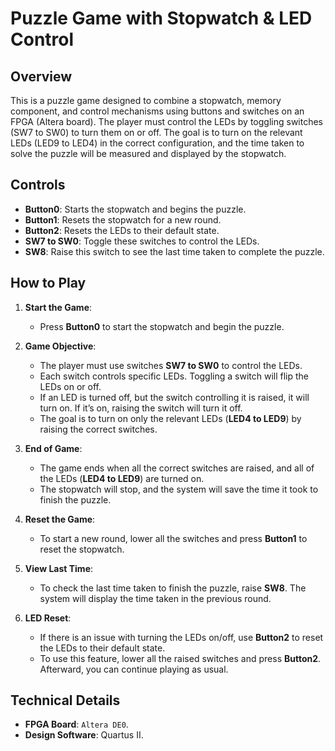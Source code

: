 # **Puzzle Game with Stopwatch & LED Control**

## **Overview**

This is a puzzle game designed to combine a stopwatch, memory component, and control mechanisms using buttons and switches on an FPGA (Altera board). The player must control the LEDs by toggling switches (SW7 to SW0) to turn them on or off. The goal is to turn on the relevant LEDs (LED9 to LED4) in the correct configuration, and the time taken to solve the puzzle will be measured and displayed by the stopwatch.

## **Controls**

- **Button0**: Starts the stopwatch and begins the puzzle.
- **Button1**: Resets the stopwatch for a new round.
- **Button2**: Resets the LEDs to their default state.
- **SW7 to SW0**: Toggle these switches to control the LEDs.
- **SW8**: Raise this switch to see the last time taken to complete the puzzle.

## **How to Play**

1. **Start the Game**: 
   - Press **Button0** to start the stopwatch and begin the puzzle.

2. **Game Objective**: 
   - The player must use switches **SW7 to SW0** to control the LEDs.
   - Each switch controls specific LEDs. Toggling a switch will flip the LEDs on or off.
   - If an LED is turned off, but the switch controlling it is raised, it will turn on. If it’s on, raising the switch will turn it off.
   - The goal is to turn on only the relevant LEDs (**LED4 to LED9**) by raising the correct switches.

3. **End of Game**: 
   - The game ends when all the correct switches are raised, and all of the LEDs (**LED4 to LED9**) are turned on.
   - The stopwatch will stop, and the system will save the time it took to finish the puzzle.

4. **Reset the Game**: 
   - To start a new round, lower all the switches and press **Button1** to reset the stopwatch.

5. **View Last Time**: 
   - To check the last time taken to finish the puzzle, raise **SW8**. The system will display the time taken in the previous round.

6. **LED Reset**: 
   - If there is an issue with turning the LEDs on/off, use **Button2** to reset the LEDs to their default state.
   - To use this feature, lower all the raised switches and press **Button2**. Afterward, you can continue playing as usual.

## **Technical Details**

- **FPGA Board**: `Altera DE0`.
- **Design Software**: Quartus II.
